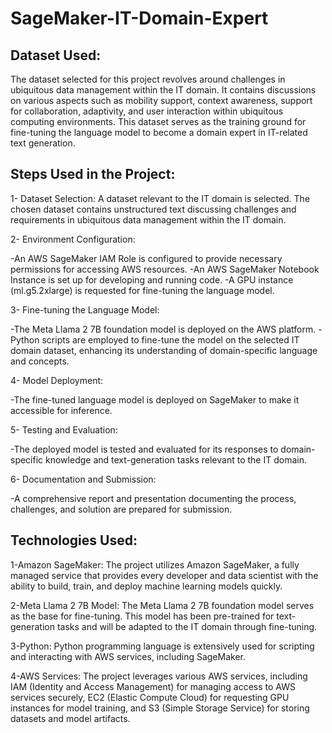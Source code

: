 # SageMaker-IT-Domain-Expert

## Dataset Used:
The dataset selected for this project revolves around challenges in ubiquitous data management within the IT domain. It contains discussions on various aspects such as mobility support, context awareness, support for collaboration, adaptivity, and user interaction within ubiquitous computing environments. This dataset serves as the training ground for fine-tuning the language model to become a domain expert in IT-related text generation.


## Steps Used in the Project:

1- Dataset Selection: A dataset relevant to the IT domain is selected. The chosen dataset contains unstructured text discussing challenges and requirements in ubiquitous data management within the IT domain.

2- Environment Configuration:

  -An AWS SageMaker IAM Role is configured to provide necessary permissions for accessing AWS resources.
  -An AWS SageMaker Notebook Instance is set up for developing and running code.
  -A GPU instance (ml.g5.2xlarge) is requested for fine-tuning the language model.

3- Fine-tuning the Language Model:

-The Meta Llama 2 7B foundation model is deployed on the AWS platform.
-Python scripts are employed to fine-tune the model on the selected IT domain dataset, enhancing its understanding of domain-specific language and concepts.

4- Model Deployment:

  -The fine-tuned language model is deployed on SageMaker to make it accessible for inference.
  
5- Testing and Evaluation:

  -The deployed model is tested and evaluated for its responses to domain-specific knowledge and text-generation tasks relevant to the IT domain.
  
6- Documentation and Submission:

  -A comprehensive report and presentation documenting the process, challenges, and solution are prepared for submission.


## Technologies Used:

1-Amazon SageMaker: The project utilizes Amazon SageMaker, a fully managed service that provides every developer and data scientist with the ability to build, train, and deploy machine learning models quickly.

2-Meta Llama 2 7B Model: The Meta Llama 2 7B foundation model serves as the base for fine-tuning. This model has been pre-trained for text-generation tasks and will be adapted to the IT domain through fine-tuning.

3-Python: Python programming language is extensively used for scripting and interacting with AWS services, including SageMaker.

4-AWS Services: The project leverages various AWS services, including IAM (Identity and Access Management) for managing access to AWS services securely, EC2 (Elastic Compute Cloud) for requesting GPU instances for model training, and S3 (Simple Storage Service) for storing datasets and model artifacts.
